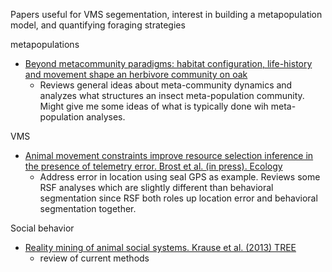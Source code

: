 Papers useful for VMS segementation, interest in building a metapopulation model, and quantifying foraging strategies

metapopulations

+ [Beyond metacommunity paradigms: habitat configuration, life-history and movement shape an herbivore community on oak](http://www.esajournals.org/doi/pdf/10.1890/15-0180.1)
  + Reviews general ideas about meta-community dynamics and analyzes what structures an insect meta-population community. Might give me some ideas of what is typically done wih meta-population analyses.


VMS

+ [Animal movement constraints improve resource selection inference in the presence of telemetry error. Brost et al. (in press). Ecology](http://www.esajournals.org/doi/pdf/10.1890/15-0472.1)
  + Address error in location using seal GPS as example. Reviews some RSF analyses which are slightly different than behavioral segmentation since RSF both roles up location error and behavioral segmentation together.

Social behavior

+ [Reality mining of animal social systems. Krause et al. (2013) TREE](http://www.sciencedirect.com/science/article/pii/S0169534713001468)
  + review of current methods
